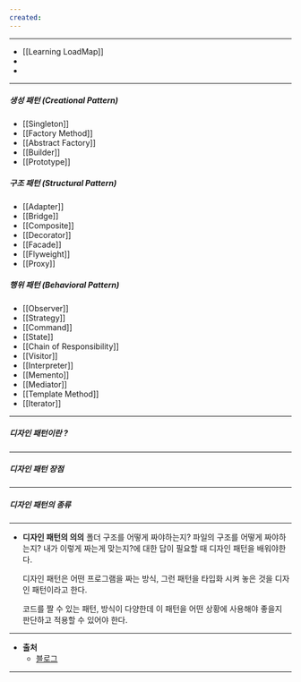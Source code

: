 ```yaml
---
created:
---
```

---
- [[Learning LoadMap]]
- 
- 
---
##### 생성 패턴 (Creational Pattern)
- [[Singleton]]
- [[Factory Method]]
- [[Abstract Factory]]
- [[Builder]]
- [[Prototype]]
##### 구조 패턴 (Structural Pattern)
- [[Adapter]]
- [[Bridge]]
- [[Composite]]
- [[Decorator]]
- [[Facade]]
- [[Flyweight]] 
- [[Proxy]]
##### 행위 패턴 (Behavioral Pattern)
- [[Observer]]
- [[Strategy]]
- [[Command]]
- [[State]]
- [[Chain of Responsibility]]
- [[Visitor]]
- [[Interpreter]]
- [[Memento]]
- [[Mediator]]
- [[Template Method]]
- [[Iterator]]

---
##### 디자인 패턴이란 ?

---
##### 디자인 패턴 장점

---
##### 디자인 패턴의 종류

---
- **디자인 패턴의 의의**
	폴더 구조를 어떻게 짜야하는지? 파일의 구조를 어떻게 짜야하는지?
	내가 이렇게 짜는게 맞는지?에 대한 답이 필요할 때 디자인 패턴을 배워야한다.
	
	디자인 패턴은 어떤  프로그램을 짜는 방식, 그런 패턴을 타입화 시켜 놓은 것을 디자인 패턴이라고 한다.
	
	코드를 짤 수 있는 패턴, 방식이 다양한데 이 패턴을 어떤 상황에 사용해야 좋을지 판단하고 적용할 수 있어야 한다.
---
- **출처**
	- [블로그]()
---